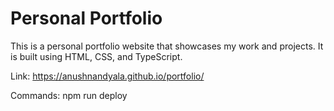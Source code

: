 # Personal Portfolio 
This is a personal portfolio website that showcases my work and projects. It is built using HTML, CSS, and TypeScript.

Link: <a href="https://anushnandyala.github.io/portfolio/" target="_blank">https://anushnandyala.github.io/portfolio/</a>

Commands:
npm run deploy